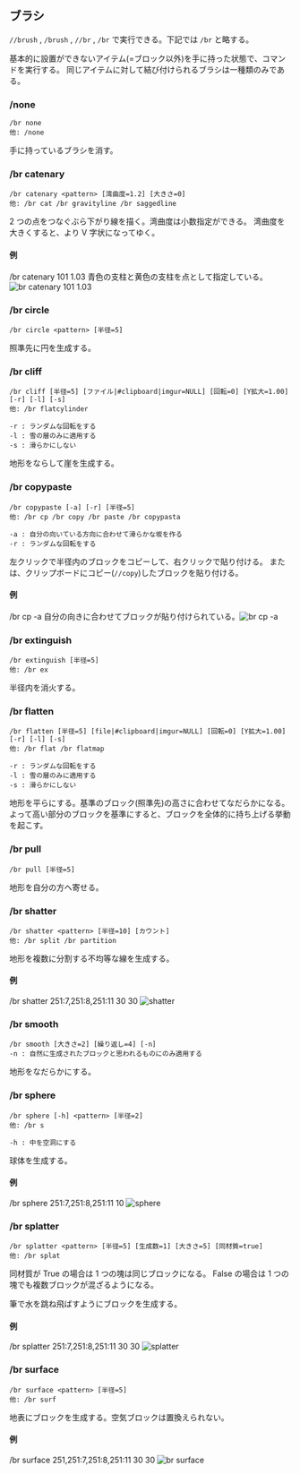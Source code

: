 ## ブラシ

`//brush` , `/brush` , `//br` , `/br` で実行できる。下記では `/br` と略する。

基本的に設置ができないアイテム(=ブロック以外)を手に持った状態で、コマンドを実行する。
同じアイテムに対して結び付けられるブラシは一種類のみである。

### /none

```command
/br none
他: /none
```

手に持っているブラシを消す。

### /br catenary

```command
/br catenary <pattern> [湾曲度=1.2] [大きさ=0]
他: /br cat /br gravityline /br saggedline
```

2 つの点をつなぐぶら下がり線を描く。湾曲度は小数指定ができる。
湾曲度を大きくすると、より V 字状になってゆく。

#### 例

/br catenary 101 1.03
青色の支柱と黄色の支柱を点として指定している。
![br catenary 101 1.03](https://i.imgur.com/uWv1d85.png)

### /br circle

```command
/br circle <pattern> [半径=5]
```

照準先に円を生成する。

### /br cliff

```command
/br cliff [半径=5] [ファイル|#clipboard|imgur=NULL] [回転=0] [Y拡大=1.00] [-r] [-l] [-s]
他: /br flatcylinder

-r : ランダムな回転をする
-l : 雪の層のみに適用する
-s : 滑らかにしない
```

地形をならして崖を生成する。

### /br copypaste

```command
/br copypaste [-a] [-r] [半径=5]
他: /br cp /br copy /br paste /br copypasta

-a : 自分の向いている方向に合わせて滑らかな坂を作る
-r : ランダムな回転をする
```

左クリックで半径内のブロックをコピーして、右クリックで貼り付ける。
または、クリップボードにコピー(`//copy`)したブロックを貼り付ける。

#### 例

/br cp -a
自分の向きに合わせてブロックが貼り付けられている。![br cp -a](https://i.imgur.com/rikH7Mt.png)

### /br extinguish

```command
/br extinguish [半径=5]
他: /br ex
```

半径内を消火する。

### /br flatten

```command
/br flatten [半径=5] [file|#clipboard|imgur=NULL] [回転=0] [Y拡大=1.00] [-r] [-l] [-s]
他: /br flat /br flatmap

-r : ランダムな回転をする
-l : 雪の層のみに適用する
-s : 滑らかにしない
```

地形を平らにする。基準のブロック(照準先)の高さに合わせてなだらかになる。
よって高い部分のブロックを基準にすると、ブロックを全体的に持ち上げる挙動を起こす。

### /br pull

```command
/br pull [半径=5]
```

地形を自分の方へ寄せる。

### /br shatter

```command
/br shatter <pattern> [半径=10] [カウント]
他: /br split /br partition
```

地形を複数に分割する不均等な線を生成する。

#### 例

/br shatter 251:7,251:8,251:11 30 30
![shatter](https://i.imgur.com/PAIdKV1.png)

### /br smooth

```command
/br smooth [大きさ=2] [繰り返し=4] [-n]
-n : 自然に生成されたブロックと思われるものにのみ適用する
```

地形をなだらかにする。

### /br sphere

```command
/br sphere [-h] <pattern> [半径=2]
他: /br s

-h : 中を空洞にする
```

球体を生成する。

#### 例

/br sphere 251:7,251:8,251:11 10
![sphere](https://i.imgur.com/2obXWYY.png)

### /br splatter

```command
/br splatter <pattern> [半径=5] [生成数=1] [大きさ=5] [同材質=true]
他: /br splat
```

同材質が True の場合は 1 つの塊は同じブロックになる。
False の場合は 1 つの塊でも複数ブロックが混ざるようになる。

筆で水を跳ね飛ばすようにブロックを生成する。

#### 例

/br splatter 251:7,251:8,251:11 30 30
![splatter](https://i.imgur.com/0Tj9jP5.png)

### /br surface

```command
/br surface <pattern> [半径=5]
他: /br surf
```

地表にブロックを生成する。空気ブロックは置換えられない。

#### 例

/br surface 251,251:7,251:8,251:11 30 30
![br surface](https://i.imgur.com/j9UP3gm.png)
